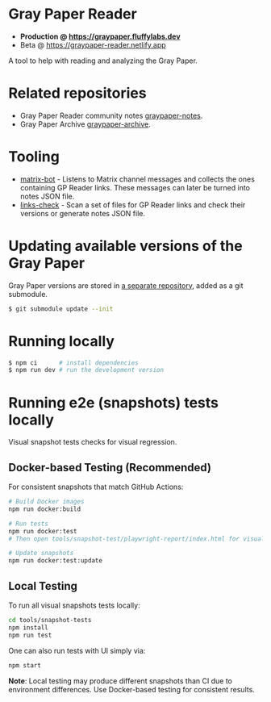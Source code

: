# Gray Paper Reader

- **Production @ https://graypaper.fluffylabs.dev**
- Beta @ https://graypaper-reader.netlify.app

A tool to help with reading and analyzing the Gray Paper.

# Related repositories
- Gray Paper Reader community notes [graypaper-notes](https://github.com/fluffylabs/graypaper-notes).
- Gray Paper Archive [graypaper-archive](https://github.com/fluffylabs/graypaper-archive).

# Tooling

- [matrix-bot](./tools/matrix-bot) - Listens to Matrix channel messages and
  collects the ones containing GP Reader links. These messages can later be
  turned into notes JSON file.
- [links-check](./tools/links-check) - Scan a set of files for GP Reader links
  and check their versions or generate notes JSON file.

# Updating available versions of the Gray Paper

Gray Paper versions are stored in [a separate repository](https://github.com/fluffylabs/graypaper-archive),
added as a git submodule.

```bash
$ git submodule update --init 
```

# Running locally

```bash
$ npm ci      # install dependencies
$ npm run dev # run the development version
```

# Running e2e (snapshots) tests locally

Visual snapshot tests checks for visual regression.

## Docker-based Testing (Recommended)

For consistent snapshots that match GitHub Actions:

```bash
# Build Docker images
npm run docker:build

# Run tests
npm run docker:test
# Then open tools/snapshot-test/playwright-report/index.html for visual regression report

# Update snapshots
npm run docker:test:update

```

## Local Testing 

To run all visual snapshots tests locally:

```bash
cd tools/snapshot-tests
npm install
npm run test 
```

One can also run tests with UI simply via:

```bash
npm start
```

**Note**: Local testing may produce different snapshots than CI due to environment differences. Use Docker-based testing for consistent results.
